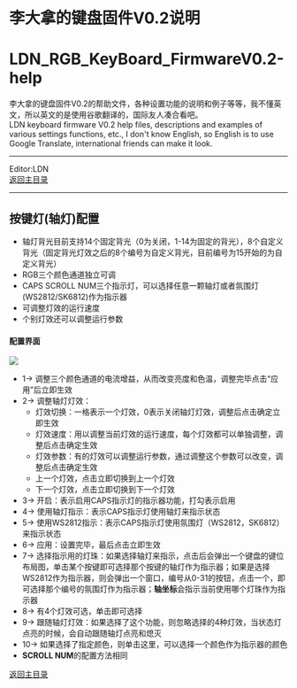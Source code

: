 ﻿李大拿的键盘固件V0.2说明
=====================
LDN_RGB_KeyBoard_FirmwareV0.2-help
=====================
李大拿的键盘固件V0.2的帮助文件，各种设置功能的说明和例子等等，我不懂英文，所以英文的是使用谷歌翻译的，国际友人凑合看吧。<br>
LDN keyboard firmware V0.2 help files, descriptions and examples of various settings functions, etc., I don't know English, so English is to use Google Translate, international friends can make it look.
****
Editor:LDN<br>
[返回主目录](https://github.com/lswhome/LDN_RGB_KeyBoard_FirmwareV0.2-help "点击返回")
****
## 按键灯(轴灯)配置
   * 轴灯背光目前支持14个固定背光（0为关闭，1-14为固定的背光），8个自定义背光（固定背光灯效之后的8个编号为自定义背光，目前编号为15开始的为自定义背光）
   * RGB三个颜色通道独立可调
   * CAPS SCROLL NUM三个指示灯，可以选择任意一颗轴灯或者氛围灯(WS2812/SK6812)作为指示器
   * 可调整灯效的运行速度
   * 个别灯效还可以调整运行参数
   #### 配置界面
   ![](https://github.com/lswhome/LDN_RGB_KeyBoard_FirmwareV0.2-help/blob/master/KeyLedCfg/Bkl_Man.png)
   * 1-> 调整三个颜色通道的电流增益，从而改变亮度和色温，调整完毕点击“应用”后立即生效
   * 2-> 调整轴灯灯效：
     * 灯效切换：一格表示一个灯效，0表示关闭轴灯灯效，调整后点击确定立即生效
     * 灯效速度：用以调整当前灯效的运行速度，每个灯效都可以单独调整，调整后点击确定生效
     * 灯效参数：有的灯效可以调整运行参数，通过调整这个参数可以改变，调整后点击确定生效
     * 上一个灯效，点击立即切换到上一个灯效
     * 下一个灯效，点击立即切换到下一个灯效
   * 3-> 开启：表示启用CAPS指示灯的指示器功能，打勾表示启用
   * 4-> 使用轴灯指示：表示CAPS指示灯使用轴灯来指示状态
   * 5-> 使用WS2812指示：表示CAPS指示灯使用氛围灯（WS2812，SK6812）来指示状态
   * 6-> 应用：设置完毕，最后点击立即生效
   * 7-> 选择指示用的灯珠：如果选择轴灯来指示，点击后会弹出一个键盘的键位布局图，单击某个按键即可选择那个按键的轴灯作为指示器；如果是选择WS2812作为指示器，则会弹出一个窗口，编号从0-31的按钮，点击一个，即可选择那个编号的氛围灯作为指示器；**轴坐标**会指示当前使用哪个灯珠作为指示器
   * 8-> 有4个灯效可选，单击即可选择
   * 9-> 跟随轴灯灯效：如果选择了这个功能，则忽略选择的4种灯效，当状态灯点亮的时候，会自动跟随轴灯点亮和熄灭
   * 10-> 如果选择了指定颜色，则单击这里，可以选择一个颜色作为指示器的颜色
   * **SCROLL NUM**的配置方法相同     
   
   [返回主目录](https://github.com/lswhome/LDN_RGB_KeyBoard_FirmwareV0.2-help "点击返回")
         
         
   
